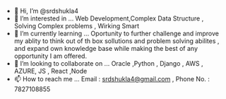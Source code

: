 - 👋 Hi, I’m @srdshukla4
- 👀 I’m interested in ... Web Development,Complex Data Structure , Solving Complex problems , Wirking Smart
- 🌱 I’m currently learning ... Oportunity to further challenge and improve my ablity to think out of th box sollutions and problem solving abilites , and expand own knowledge base while making the best of any opportunity I am offered. 
- 💞️ I’m looking to collaborate on ... Oracle ,Python , Django , AWS , AZURE, JS , React ,Node 
- 📫 How to reach me ... Email : srdshukla4@gmail.com , Phone No. : 7827108855

<!---
srdshukla4/srdshukla4 is a ✨ special ✨ repository because its `README.md` (this file) appears on your GitHub profile.
You can click the Preview link to take a look at your changes.
--->
